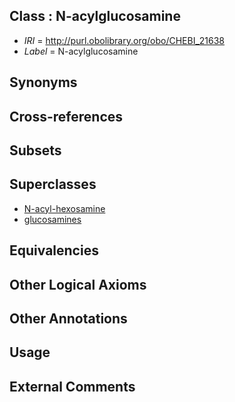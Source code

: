 
## Class : N-acylglucosamine

 * *IRI* = http://purl.obolibrary.org/obo/CHEBI_21638
 * *Label* = N-acylglucosamine

## Synonyms


## Cross-references


## Subsets


## Superclasses

 * [N-acyl-hexosamine](../../CHEBI/56/CHEBI_21656.md)
 * [glucosamines](../../CHEBI/71/CHEBI_24271.md)

## Equivalencies


## Other Logical Axioms


## Other Annotations


## Usage


## External Comments


